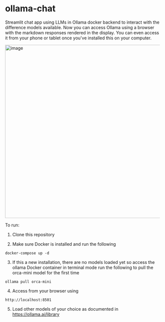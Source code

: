 # ollama-chat
Streamlit chat app using LLMs in Ollama docker backend to interact with the difference models available. Now you can access Ollama using a browser with the markdown responses rendered in the display. You can even access it from your phone or tablet once you've installed this on your computer. 


<img width="563" alt="image" src="https://github.com/edwin-nz/ollama-chat/assets/36632227/3b47fc37-f4a1-4634-b858-5e2486bef2a1">


To run:

1. Clone this repository

2. Make sure Docker is installed and run the following
```
docker-compose up -d
```
3. If this a new installation, there are no models loaded yet so access the ollama Docker container in terminal mode run the following to pull the orca-mini model for the first time 
```
ollama pull orca-mini
```
4. Access from your browser using
```
http://localhost:8501
```
5. Load other models of your choice as documented in https://ollama.ai/library

